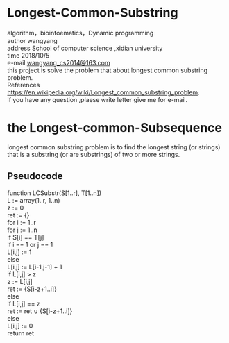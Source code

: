 # Longest-Common-Substring  
algorithm，bioinfoematics，Dynamic programming  
author wangyang  
address School of computer science ,xidian university  
time 2018/10/5  
e-mail wangyang_cs2014@163.com  
this project is solve the problem that about longest common substring problem.  
References https://en.wikipedia.org/wiki/Longest_common_substring_problem.  
if you have any question ,plaese write letter give me for e-mail.  
# the Longest-common-Subsequence   
 longest common substring problem is to find the longest string (or strings) that is a substring (or are substrings) of two or more   strings.  
 ## Pseudocode  
 function LCSubstr(S[1..r], T[1..n])  
    L := array(1..r, 1..n)  
    z := 0  
    ret := {}  
    for i := 1..r  
        for j := 1..n  
            if S[i] == T[j]  
                if i == 1 or j == 1  
                    L[i,j] := 1  
                else  
                    L[i,j] := L[i-1,j-1] + 1  
                if L[i,j] > z  
                    z := L[i,j]  
                    ret := {S[i-z+1..i]}  
                else  
                if L[i,j] == z  
                    ret := ret ∪ {S[i-z+1..i]}  
            else  
                L[i,j] := 0  
    return ret  
    
